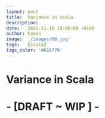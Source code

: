 ```yaml
---
layout: post
title:  Variance in Scala
description:
date:   2021-11-10 18:00:00 +0100
author: kamau
image:  '/images/06.jpg'
tags:   [scala]
tags_color: '#618770'
---
```


# Variance in Scala

# - \[DRAFT ~ WIP \] -